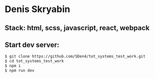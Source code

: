 # Denis Skryabin

##  Stack: html, scss, javascript, react, webpack

##  Start dev server:
```sh
$ git clone https://github.com/SDen4/tot_systems_test_work.git
$ cd tot_systems_test_work
$ npm i
$ npm run dev
```
<!-- # Watch on [github-pages](<link>) -->

<!-- 
github pages
git add dist && git commit -m "Initial dist subtree commit"
git subtree push --prefix dist origin gh-pages
 -->